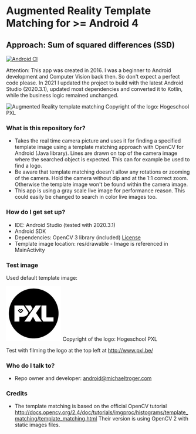 # Augmented Reality Template Matching for >= Android 4 #
## Approach: Sum of squared differences (SSD)
[![Android CI](https://github.com/michaeltroger/template-matching-android/actions/workflows/android.yml/badge.svg)](https://github.com/michaeltroger/template-matching-android/actions/workflows/android.yml)

Attention: This app was created in 2016. I was a beginner to Android development and Computer Vision back then.
So don't expect a perfect code please. In 2021 I updated the project to build with the latest Android Studio (2020.3.1), updated most dependencies and converted it to Kotlin, while the business logic remained unchanged.

<img src="/screenshots/demo.gif" alt="Augmented Reality template matching" width="800px"/>
Copyright of the logo: Hogeschool PXL

### What is this repository for? ###
* Takes the real time camera picture and uses it for finding a specified template image using a template matching approach with OpenCV for Android (Java library). Lines are drawn on top of the camera image where the searched object is expected. This can for example be used to find a logo. 
* Be aware that template matching doesn't allow any rotations or zooming of the camera. Hold the camera without dip and at the 1:1 correct zoom. Otherwise the template image won't be found within the camera image.
* This app is using a gray scale live image for performance reason. This could easily be changed to search in color live images too.

### How do I get set up? ###
* IDE: Android Studio  (tested with 2020.3.1)
* Android SDK
* Dependencies: OpenCV 3 library (included) [License](/opencv-3-4-15/LICENSE)
* Template image location: res/drawable - Image is referenced in MainActivity

### Test image ###
Used default template image:

<img src="/app/src/main/res/drawable/logo.png" alt=""/>
Copyright of the logo: Hogeschool PXL  

Test with filming the logo at the top left at http://www.pxl.be/

### Who do I talk to? ###
* Repo owner and developer: android@michaeltroger.com

### Credits ###
* The template matching is based on the official OpenCV tutorial http://docs.opencv.org/2.4/doc/tutorials/imgproc/histograms/template_matching/template_matching.html Their version is using OpenCV 2 with static images files.
